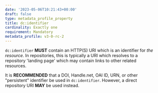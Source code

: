 ```yaml
---
date: '2023-05-06T10:21:43+00:00'
draft: false
type: metadata_profile_property
title: dc:identifier
cardinality: Exactly one
requirement: Mandatory
metadata_profile: v3-0-rc-2
---
```

`dc:identifier` **MUST** contain an HTTP(S) URI which is an identifier for *the resource*. In repositories, this is typically a URI which resolves to a repository 'landing page' which may contain links to other related resources. 

It is **RECOMMENDED** that a DOI, Handle.net, OAI ID, URN, or other "persistent" identifier be used in `dc:identifier`. However, a direct repository URI **MAY** be used instead.
